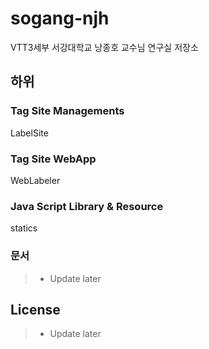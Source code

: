 # sogang-njh
VTT3세부 서강대학교 낭종호 교수님 연구실 저장소

## 하위

### Tag Site Managements
LabelSite
### Tag Site WebApp
WebLabeler
### Java Script Library & Resource
statics

### 문서
>- Update later

## License
>- Update later
